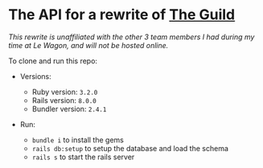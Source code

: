 # The API for a rewrite of [The Guild](https://github.com/williamgrant04/the-guild)

*This rewrite is unaffiliated with the other 3 team members I had during my time at Le Wagon, and will not be hosted online.*

To clone and run this repo:
* Versions:
  * Ruby version: `3.2.0`
  * Rails version: `8.0.0`
  * Bundler version: `2.4.1`

* Run:
  * `bundle i` to install the gems
  * `rails db:setup` to setup the database and load the schema
  * `rails s` to start the rails server
